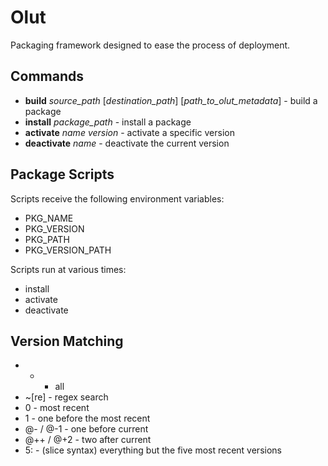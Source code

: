 Olut
====

Packaging framework designed to ease the process of deployment.

Commands
--------

* **build** *source_path* [*destination_path*] [*path_to_olut_metadata*] - build a package
* **install** *package_path* - install a package
* **activate** *name* *version* - activate a specific version
* **deactivate** *name* - deactivate the current version

Package Scripts
---------------

Scripts receive the following environment variables:

* PKG_NAME
* PKG_VERSION
* PKG_PATH
* PKG_VERSION_PATH

Scripts run at various times:

* install
* activate
* deactivate

Version Matching
----------------

* * - all
* ~[re] - regex search
* 0 - most recent
* 1 - one before the most recent
* @- / @-1 - one before current
* @++ / @+2 - two after current
* 5: - (slice syntax) everything but the five most recent versions
